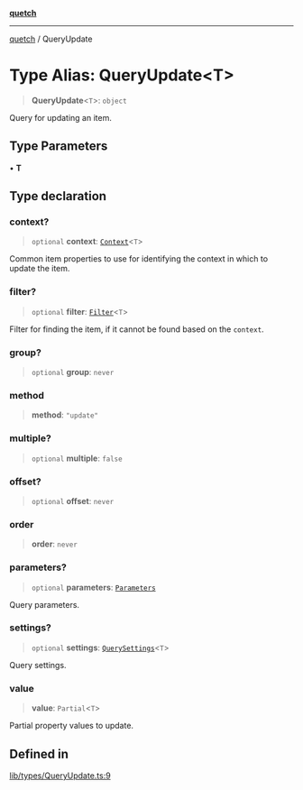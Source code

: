 [**quetch**](../README.md)

***

[quetch](../README.md) / QueryUpdate

# Type Alias: QueryUpdate\<T\>

> **QueryUpdate**\<`T`\>: `object`

Query for updating an item.

## Type Parameters

• **T**

## Type declaration

### context?

> `optional` **context**: [`Context`](Context.md)\<`T`\>

Common item properties to use for identifying the context in which to update the item.

### filter?

> `optional` **filter**: [`Filter`](Filter.md)\<`T`\>

Filter for finding the item, if it cannot be found based on the `context`.

### group?

> `optional` **group**: `never`

### method

> **method**: `"update"`

### multiple?

> `optional` **multiple**: `false`

### offset?

> `optional` **offset**: `never`

### order

> **order**: `never`

### parameters?

> `optional` **parameters**: [`Parameters`](Parameters.md)

Query parameters.

### settings?

> `optional` **settings**: [`QuerySettings`](QuerySettings.md)\<`T`\>

Query settings.

### value

> **value**: `Partial`\<`T`\>

Partial property values to update.

## Defined in

[lib/types/QueryUpdate.ts:9](https://github.com/nevoland/quetch/blob/db84578eb5eba15d3388a1c2cfad7cc80fe9fbe6/lib/types/QueryUpdate.ts#L9)
